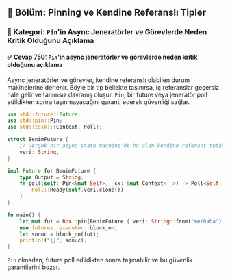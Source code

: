 ## 📘 Bölüm: Pinning ve Kendine Referanslı Tipler
### 🔹 Kategori: `Pin`'in Async Jeneratörler ve Görevlerde Neden Kritik Olduğunu Açıklama
#### ✅ Cevap 750: `Pin`'in async jeneratörler ve görevlerde neden kritik olduğunu açıklama

Async jeneratörler ve görevler, kendine referanslı olabilen durum makinelerine derlenir. Böyle bir tip bellekte taşınırsa, iç referanslar geçersiz hale gelir ve tanımsız davranış oluşur. `Pin`, bir future veya jeneratör poll edildikten sonra taşınmayacağını garanti ederek güvenliği sağlar.

```rust
use std::future::Future;
use std::pin::Pin;
use std::task::{Context, Poll};

struct BenimFuture {
    // Gerçek bir async state machine'de bu alan kendine referans tutabilir
    veri: String,
}

impl Future for BenimFuture {
    type Output = String;
    fn poll(self: Pin<&mut Self>, _cx: &mut Context<'_>) -> Poll<Self::Output> {
        Poll::Ready(self.veri.clone())
    }
}

fn main() {
    let mut fut = Box::pin(BenimFuture { veri: String::from("merhaba") });
    use futures::executor::block_on;
    let sonuc = block_on(fut);
    println!("{}", sonuc);
}
```

`Pin` olmadan, future poll edildikten sonra taşınabilir ve bu güvenlik garantilerini bozar.
